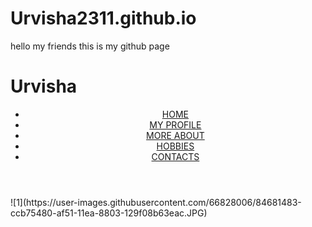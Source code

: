 # Urvisha2311.github.io
hello my friends this is my github page 
<html>
  <h1>Urvisha</h1>
  <body>
<header>
<div class="main">

<ul>
<li class="active"><a href="#" >HOME</a></li>
<li><a href="#" >MY PROFILE</a></li>
<li><a href="#" >MORE ABOUT </a></li>
<li><a href="#" >HOBBIES</a></li>
<li><a href="#" >CONTACTS </a></li>
</ul>
</div>
</header>
</body>
  </html>
![1](https://user-images.githubusercontent.com/66828006/84681483-ccb75480-af51-11ea-8803-129f08b63eac.JPG)

